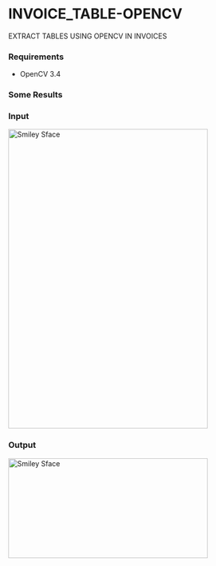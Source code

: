 # INVOICE_TABLE-OPENCV
EXTRACT TABLES USING OPENCV  IN INVOICES


### Requirements 
 - OpenCV 3.4

### Some Results
### Input
<img src=https://github.com/anish9/INVOICE_TABLE-OPENCV/blob/master/OUT_DIR/A2.jpg alt="Smiley Sface" height="600" width="400">

### Output
<img src=https://github.com/anish9/INVOICE_TABLE-OPENCV/blob/master/OUT_DIR/0c.jpg alt="Smiley Sface" height="200" width="400">
